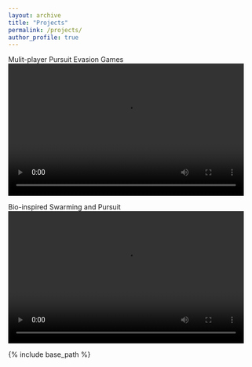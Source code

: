 ```yaml
---
layout: archive
title: "Projects"
permalink: /projects/
author_profile: true
---
```



Mulit-player Pursuit Evasion Games
<video src="/files/LGR_team_defense.mp4" width="480" height="270" controls preload></video>


Bio-inspired Swarming and Pursuit
<video src="https://www.youtube.com/watch?v=Cnz75WZ88rI" width="480" height="270" controls preload></video>

<!-- <img src= "/images/foo-bar-identity-th.jpg" alt = "sample image"> -->

<!-- {% if author.googlescholar %}
  You can also find my articles on <u><a href="{{author.googlescholar}}">my Google Scholar profile</a>.</u>
{% endif %} -->

{% include base_path %}

<!-- {% for post in site.publications reversed %}
  {% include archive-single.html %}
{% endfor %} -->
